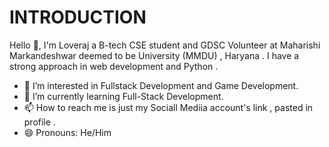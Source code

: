 # INTRODUCTION

Hello 👋, I'm Loveraj a B-tech CSE student and GDSC Volunteer at Maharishi Markandeshwar deemed to be University (MMDU) , Haryana . I have a strong approach in web development and Python .

- 👀 I’m interested in Fullstack Development and Game Development.
- 🌱 I’m currently learning Full-Stack Development.
- 📫 How to reach me is just my Sociall Mediia account's link , pasted in profile .
- 😄 Pronouns: He/Him

<!---
Loveraaj/Loveraaj is a ✨ special ✨ repository because its `README.md` (this file) appears on your GitHub profile.
You can click the Preview link to take a look at your changes.
--->
